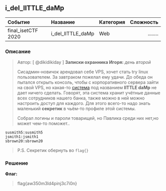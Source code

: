 ## i_del_lITTLE_daMp

| Событие | Название | Категория | Сложность |
|:--------|:---------|:----------|----------:|
| final_isetCTF 2020 | i_del_lITTLE_daMp | Web | ........ |

### Описание
> Автор: [ @dikidikiday ]
>**Записки охранника Игоря:** *день второй*
> 
> Сисадмин-новичок арендовал себе VPS, хочет стать try linux пользователем. За завтраком пожелал ему удачи. До обеда он пытался открыть консоль, чтобы с корпоративного сервера зайти на свой VPS, но какая-то [система](http://ваш_сайт:5656) под названием **lITTLE daMp** не дает ничего сделать. Говорят, эта система хранит учётные данные всех сотрудников нашего банка, также можно в ней можно настроить доступ для каждого. Для этого всего-то надо знать маленький **секретик** в чьём-то профиле этой системы. 
> 
> Собрал логины и пароли товарищей, но Павлика среди них нет,но может чем-то поможет..
> 
 ```
susmith5:susmith5
jsmith1:jsmith1
sbrown20:sbrown20
```
> 
> P.S. Секретик обернуть во `flag{}`

### Решение 



**Флаг:**

> flag{aw350m3ld4pinj3c7i0n}
